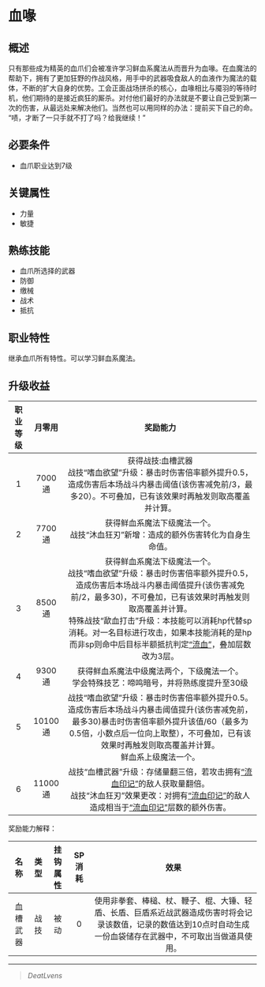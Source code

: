 # 血喙

## 概述

只有那些成为精英的血爪们会被准许学习鲜血系魔法从而晋升为血喙。在血魔法的帮助下，拥有了更加狂野的作战风格，用手中的武器吸食敌人的血液作为魔法的载体，不断的扩大自身的优势。工会正面战场拼杀的核心，血喙相比与魇羽的等待时机，他们期待的是接近疯狂的厮杀。对付他们最好的办法就是不要让自己受到第一次的伤害，从最远处来解决他们。当然也可以用同样的办法：提前买下自己的命。<br>“啧，才断了一只手就不打了吗？给我继续！”

## 必要条件

* 血爪职业达到7级

## 关键属性

* 力量
* 敏捷

## 熟练技能

* 血爪所选择的武器
* 防御
* 缴械
* 战术
* 抵抗
  
## 职业特性

继承血爪所有特性。可以学习鲜血系魔法。

## 升级收益

职业等级|月零用|奖励能力
:--:|:--:|:--:
1|7000通|获得战技:血槽武器<br>战技“嗜血欲望”升级：暴击时伤害倍率额外提升0.5，造成伤害后本场战斗内暴击阈值(该伤害减免前/3，最多20）。不可叠加，已有该效果时再触发则取高覆盖并计算。
2|7700通|获得鲜血系魔法下级魔法一个。<br>战技“沐血狂刃”新增：造成的额外伤害转化为自身生命值。
3|8500通|获得鲜血系魔法下级魔法一个。<br>战技“嗜血欲望”升级：暴击时伤害倍率额外提升0.5，造成伤害后本场战斗内暴击阈值提升(该伤害减免前/2，最多30)，不可叠加，已有该效果时再触发则取高覆盖并计算。<br>特殊战技“歃血打击”升级：本技能可以消耗hp代替sp消耗。对一名目标进行攻击，如果本技能消耗的是hp而非sp则命中后目标半额抵抗判定<a href="../../../../status/normal/#流血" target="_blank">“流血”</a>，叠加层数改为3层。
4|9300通|获得鲜血系魔法中级魔法两个，下级魔法一个。<br>学会特殊技艺：啼鸣暗号，并将熟练度提升至30级
5|10100通|战技“嗜血欲望”升级：暴击时伤害倍率额外提升0.5。造成伤害后本场战斗内暴击阈值提升(该伤害减免前，最多30)暴击时伤害倍率额外提升该值/60（最多为0.5倍，小数点后一位向上取整），不可叠加，已有该效果时再触发则取高覆盖并计算。<br>鲜血系上级魔法一个。
6|11000通|战技“血槽武器”升级：存储量翻三倍，若攻击拥有<a href="../../../../status/mark/#流血印记" target="_blank">“流血印记”</a>的敌人获取量翻倍。<br>战技“沐血狂刃”效果更改：对拥有<a href="../../../../status/mark/#流血印记" target="_blank">“流血印记”</a>的敌人造成相当于<a href="../../../../status/mark/#流血印记" target="_blank">“流血印记”</a>层数的额外伤害。

奖励能力解释：

名称|类型|挂钩属性|SP消耗|效果
:--:|:--:|:--:|:--:|:--:
血槽武器|战技|被动|0|使用非拳套、棒槌、杖、鞭子、棍、大锤、轻盾、长盾、巨盾系近战武器造成伤害时将会记录该数值，记录的数值达到10点时自动生成一份血袋储存在武器中，不可取出当做道具使用。

---

> *DeatLvens*